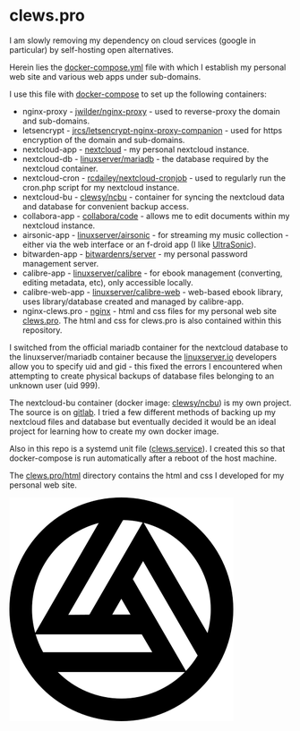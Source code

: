 # clews.pro

I am slowly removing my dependency on cloud services (google in particular) by self-hosting open alternatives.

Herein lies the [docker-compose.yml][link_repo_docker-compose.yml] file with which I establish my personal web site and various web apps under sub-domains.

I use this file with [docker-compose][link_web_docker-compose] to set up the following containers:
* nginx-proxy - [jwilder/nginx-proxy][link_dockerhub_jwilder_nginx-proxy] - used to reverse-proxy the  domain and sub-domains.
* letsencrypt - [jrcs/letsencrypt-nginx-proxy-companion][link_dockerhub_jrcs_letsencrypt] - used for https encryption of the domain and sub-domains.
* nextcloud-app - [nextcloud][link_dockerhub_nextcloud] - my personal nextcloud instance.
* nextcloud-db - [linuxserver/mariadb][link_dockerhub_linuxserver_mariadb] - the database required by the nextcloud container.
* nextcloud-cron - [rcdailey/nextcloud-cronjob][link_dockerhub_rcdailey_nextcloud-cronjob] - used to regularly run the cron.php script for my nextcloud instance.
* nextcloud-bu - [clewsy/ncbu][link_dockerhub_clewsy_ncbu] - container for syncing the nextcloud data and database for convenient backup access.
* collabora-app - [collabora/code][link_dockerhub_collabora_code] - allows me to edit documents within my nextcloud instance.
* airsonic-app - [linuxserver/airsonic][link_dockerhub_linuxserver_airsonic] - for streaming my music collection - either via the web interface or an f-droid app (I like [UltraSonic][link_web_ultrasonic]).
* bitwarden-app - [bitwardenrs/server][link_dockerhub_bitwardenrs_server] - my personal password management server.
* calibre-app - [linuxserver/calibre][link_dockerhub_linuxserver_calibre] - for ebook management (converting, editing metadata, etc), only accessible locally.
* calibre-web-app - [linuxserver/calibre-web][link_dockerhub_linuxserver_calibre-web] - web-based ebook library, uses library/database created and managed by calibre-app.
* nginx-clews.pro - [nginx][link_dockerhub_nginx] - html and css files for my personal web site [clews.pro][link_clews].  The html and css for clews.pro is also contained within this repository.

I switched from the official mariadb container for the nextcloud database to the linuxserver/mariadb container because the [linuxserver.io][link_web_linuxserver] developers allow you to specify uid and gid - this fixed the errors I encountered when attempting to create physical backups of database files belonging to an unknown user (uid 999).

The nextcloud-bu container (docker image: [clewsy/ncbu][link_dockerhub_clewsy_ncbu]) is my own project.  The source is on [gitlab][link_gitlab_clewsy_ncbu].  I tried a few different methods of backing up my nextcloud files and database but eventually decided it would be an ideal project for learning how to create my own docker image.

Also in this repo is a systemd unit file ([clews.service][link_repo_clews.service]).  I created this so that docker-compose is run automatically after a reboot of the host machine.

The [clews.pro/html][link_repo_html] directory contains the html and css I developed for my personal web site.

![clews.pro][image_clews.pro]

[link_dockerhub_jwilder_nginx-proxy]:https://hub.docker.com/r/jwilder/nginx-proxy
[link_dockerhub_jrcs_letsencrypt]:https://hub.docker.com/r/jrcs/letsencrypt-nginx-proxy-companion
[link_dockerhub_nextcloud]:https://hub.docker.com/_/nextcloud
[link_dockerhub_linuxserver_mariadb]:https://hub.docker.com/r/linuxserver/mariadb
[link_dockerhub_rcdailey_nextcloud-cronjob]:https://hub.docker.com/r/rcdailey/nextcloud-cronjob
[link_dockerhub_clewsy_ncbu]:https://hub.docker.com/r/clewsy/ncbu
[link_dockerhub_collabora_code]:https://hub.docker.com/r/collabora/code
[link_dockerhub_linuxserver_airsonic]:https://hub.docker.com/r/linuxserver/airsonic
[link_dockerhub_bitwardenrs_server]:https://hub.docker.com/r/bitwardenrs/server
[link_dockerhub_linuxserver_calibre]:https://hub.docker.com/r/linuxserver/calibre
[link_dockerhub_linuxserver_calibre-web]:https://hub.docker.com/r/linuxserver/calibre-web
[link_dockerhub_nginx]:https://hub.docker.com/_/nginx
[link_web_docker-compose]:https://docs.docker.com/compose/
[link_web_ultrasonic]:https://f-droid.org/en/packages/org.moire.ultrasonic/
[link_web_linuxserver]:https://www.linuxserver.io/
[link_gitlab_clewsy_ncbu]:https://gitlab.com/clewsy/ncbu
[link_repo_docker-compose.yml]:docker-compose.yml
[link_repo_clews.service]:clews.service
[link_repo_html]:clews.pro/html
[link_clews]:https://clews.pro

[image_clews.pro]:clews.pro/html/images/clews_logo.png
